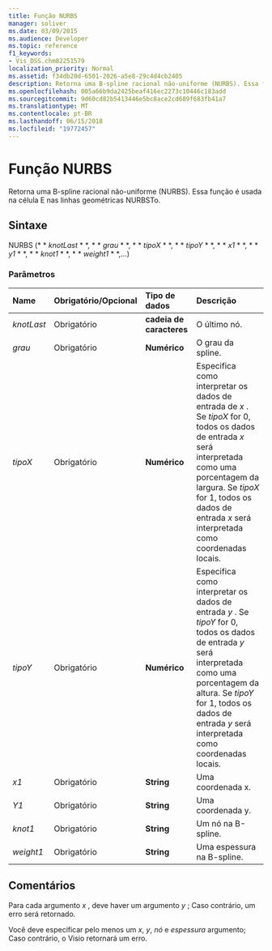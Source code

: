 ```yaml
---
title: Função NURBS
manager: soliver
ms.date: 03/09/2015
ms.audience: Developer
ms.topic: reference
f1_keywords:
- Vis_DSS.chm82251579
localization_priority: Normal
ms.assetid: f34db20d-6501-2026-a5e8-29c4d4cb2405
description: Retorna uma B-spline racional não-uniforme (NURBS). Essa função é usada na célula E nas linhas geométricas NURBSTo.
ms.openlocfilehash: 005a66b9da2425beaf416ec2273c10446c183add
ms.sourcegitcommit: 9d60cd82b5413446e5bc8ace2cd689f683fb41a7
ms.translationtype: MT
ms.contentlocale: pt-BR
ms.lasthandoff: 06/15/2018
ms.locfileid: "19772457"
---
```

# <a name="nurbs-function"></a>Função NURBS

Retorna uma B-spline racional não-uniforme (NURBS). Essa função é usada na célula E nas linhas geométricas NURBSTo.
  
## <a name="syntax"></a>Sintaxe

NURBS (* * *knotLast* * *, * * *grau* * *, * * *tipoX* * *, * * *tipoY* * *, * * *x1* * *, * * *y1* * *, * * *knot1* * *, * * *weight1* * *,...) 
  
### <a name="parameters"></a>Parâmetros

|**Name**|**Obrigatório/Opcional**|**Tipo de dados**|**Descrição**|
|:-----|:-----|:-----|:-----|
| _knotLast_ <br/> |Obrigatório  <br/> |**cadeia de caracteres** <br/> | O último nó.  <br/> |
| _grau_ <br/> |Obrigatório  <br/> |**Numérico** <br/> |O grau da spline.  <br/> |
| _tipoX_ <br/> |Obrigatório  <br/> |**Numérico** <br/> |Especifica como interpretar os dados de entrada de _x_ . Se _tipoX_ for 0, todos os dados de entrada _x_ será interpretada como uma porcentagem da largura. Se _tipoX_ for 1, todos os dados de entrada _x_ será interpretada como coordenadas locais.  <br/> |
| _tipoY_ <br/> |Obrigatório  <br/> |**Numérico** <br/> |Especifica como interpretar os dados de entrada _y_ . Se _tipoY_ for 0, todos os dados de entrada _y_ será interpretada como uma porcentagem da altura. Se _tipoY_ for 1, todos os dados de entrada _y_ será interpretada como coordenadas locais.  <br/> |
| _x1_ <br/> |Obrigatório  <br/> |**String** <br/> |Uma coordenada x.  <br/> |
| _Y1_ <br/> |Obrigatório  <br/> |**String** <br/> |Uma coordenada y.  <br/> |
| _knot1_ <br/> |Obrigatório  <br/> |**String** <br/> |Um nó na B-spline.  <br/> |
| _weight1_ <br/> |Obrigatório  <br/> |**String** <br/> |Uma espessura na B-spline.  <br/> |
   
## <a name="remarks"></a>Comentários

Para cada argumento *x* , deve haver um argumento *y* ; Caso contrário, um erro será retornado. 
  
Você deve especificar pelo menos um *x*, *y*, *nó* e *espessura* argumento; Caso contrário, o Visio retornará um erro. 
  

